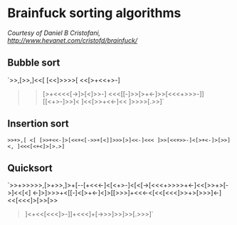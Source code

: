 # Brainfuck sorting algorithms

_Courtesy of Daniel B Cristofani, http://www.hevanet.com/cristofd/brainfuck/_

## Bubble sort

`>>,[>>,]<<[
[<<]>>>>[
<<[>+<<+>-]

> > [>+<<<<[->]>[<]>>-]
> > <<<[[-]>>[>+<-]>>[<<<+>>>-]]
> > [[<+>-]>>]<
> > ]<<[>>+<<-]<<
> > ]>>>>[.>>]`

## Insertion sort

`>>+>,[ <[ [>>+<<-]>[<<+<[->>+[<]]>>>[>]<<-]<<< ]>>[<<+>>-]<[>+<-]>[>>]<, ]<<<[<+<]>[>.>]`

## Quicksort

`>>+>>>>>,[>+>>,]>+[--[+<<<-]<[<+>-]<[<[->[<<<+>>>>+<-]<<[>>+>[->]<<[<]
<-]>]>>>+<[[-]<[>+<-]<]>[[>>>]+<<<-<[<<[<<<]>>+>[>>>]<-]<<[<<<]>[>>[>>

> ]<+<<[<<<]>-]]+<<<]+[->>>]>>]>>[.>>>]`
